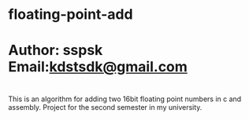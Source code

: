 # floating-point-add
# Author: sspsk Email:kdstsdk@gmail.com
#
This is an algorithm for adding  two 16bit floating point numbers in c and assembly. 
Project for the second semester in my university.
